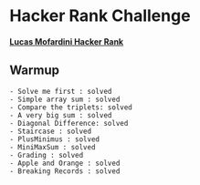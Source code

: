 # Hacker Rank Challenge 

#### [Lucas Mofardini Hacker Rank](https://www.hackerrank.com/lucasmofardini)
## Warmup

    - Solve me first : solved
    - Simple array sum : solved
    - Compare the triplets: solved
    - A very big sum : solved
    - Diagonal Difference: solved
    - Staircase : solved
    - PlusMinimus : solved
    - MiniMaxSum : solved
    - Grading : solved
    - Apple and Orange : solved
    - Breaking Records : solved